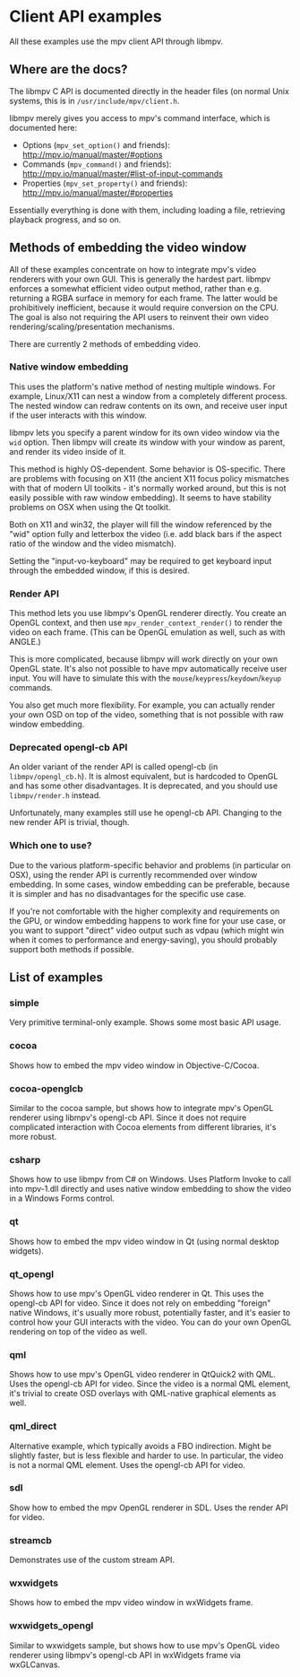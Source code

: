 # Client API examples

All these examples use the mpv client API through libmpv.

## Where are the docs?

The libmpv C API is documented directly in the header files (on normal Unix
systems, this is in `/usr/include/mpv/client.h`.

libmpv merely gives you access to mpv's command interface, which is documented
here:
* Options (`mpv_set_option()` and friends): http://mpv.io/manual/master/#options
* Commands (`mpv_command()` and friends): http://mpv.io/manual/master/#list-of-input-commands
* Properties (`mpv_set_property()` and friends): http://mpv.io/manual/master/#properties

Essentially everything is done with them, including loading a file, retrieving
playback progress, and so on.

## Methods of embedding the video window

All of these examples concentrate on how to integrate mpv's video renderers
with your own GUI. This is generally the hardest part. libmpv enforces a
somewhat efficient video output method, rather than e.g. returning a RGBA
surface in memory for each frame. The latter would be prohibitively inefficient,
because it would require conversion on the CPU. The goal is also not requiring
the API users to reinvent their own video rendering/scaling/presentation
mechanisms.

There are currently 2 methods of embedding video.

### Native window embedding

This uses the platform's native method of nesting multiple windows. For example,
Linux/X11 can nest a window from a completely different process. The nested
window can redraw contents on its own, and receive user input if the user
interacts with this window.

libmpv lets you specify a parent window for its own video window via the `wid`
option. Then libmpv will create its window with your window as parent, and
render its video inside of it.

This method is highly OS-dependent. Some behavior is OS-specific. There are
problems with focusing on X11 (the ancient X11 focus policy mismatches with
that of modern UI toolkits - it's normally worked around, but this is not
easily possible with raw window embedding). It seems to have stability problems
on OSX when using the Qt toolkit.

Both on X11 and win32, the player will fill the window referenced by the "wid"
option fully and letterbox the video (i.e. add black bars if the aspect ratio of
the window and the video mismatch).

Setting the "input-vo-keyboard" may be required to get keyboard input through
the embedded window, if this is desired.

### Render API

This method lets you use libmpv's OpenGL renderer directly. You create an
OpenGL context, and then use `mpv_render_context_render()` to render the video
on each frame. (This can be OpenGL emulation as well, such as with ANGLE.)

This is more complicated, because libmpv will work directly on your own OpenGL
state. It's also not possible to have mpv automatically receive user input.
You will have to simulate this with the `mouse`/`keypress`/`keydown`/`keyup`
commands.

You also get much more flexibility. For example, you can actually render your
own OSD on top of the video, something that is not possible with raw window
embedding.

### Deprecated opengl-cb API

An older variant of the render API is called opengl-cb (in `libmpv/opengl_cb.h`).
It is almost equivalent, but is hardcoded to OpenGL and has some other
disadvantages. It is deprecated, and you should use `libmpv/render.h` instead.

Unfortunately, many examples still use he opengl-cb API. Changing to the new
render API is trivial, though.

### Which one to use?

Due to the various platform-specific behavior and problems (in particular on
OSX), using the render API is currently recommended over window embedding. In
some cases, window embedding can be preferable, because it is simpler and has
no disadvantages for the specific use case.

If you're not comfortable with the higher complexity and requirements on the
GPU, or window embedding happens to work fine for your use case, or you want
to support "direct" video output such as vdpau (which might win when it comes
to performance and energy-saving), you should probably support both methods
if possible.

## List of examples

### simple

Very primitive terminal-only example. Shows some most basic API usage.

### cocoa

Shows how to embed the mpv video window in Objective-C/Cocoa.

### cocoa-openglcb

Similar to the cocoa sample, but shows how to integrate mpv's OpenGL renderer
using libmpv's opengl-cb API. Since it does not require complicated interaction
with Cocoa elements from different libraries, it's more robust.

### csharp

Shows how to use libmpv from C# on Windows. Uses Platform Invoke to call into
mpv-1.dll directly and uses native window embedding to show the video in a
Windows Forms control.

### qt

Shows how to embed the mpv video window in Qt (using normal desktop widgets).

### qt_opengl

Shows how to use mpv's OpenGL video renderer in Qt. This uses the opengl-cb API
for video. Since it does not rely on embedding "foreign" native Windows, it's
usually more robust, potentially faster, and it's easier to control how your
GUI interacts with the video. You can do your own OpenGL rendering on top of
the video as well.

### qml

Shows how to use mpv's OpenGL video renderer in QtQuick2 with QML. Uses the
opengl-cb API for video. Since the video is a normal QML element, it's trivial
to create OSD overlays with QML-native graphical elements as well.

### qml_direct

Alternative example, which typically avoids a FBO indirection. Might be
slightly faster, but is less flexible and harder to use. In particular, the
video is not a normal QML element. Uses the opengl-cb API for video.

### sdl

Show how to embed the mpv OpenGL renderer in SDL. Uses the render API for video.

### streamcb

Demonstrates use of the custom stream API.

### wxwidgets

Shows how to embed the mpv video window in wxWidgets frame.

### wxwidgets_opengl

Similar to wxwidgets sample, but shows how to use mpv's OpenGL video renderer
using libmpv's opengl-cb API in wxWidgets frame via wxGLCanvas.
